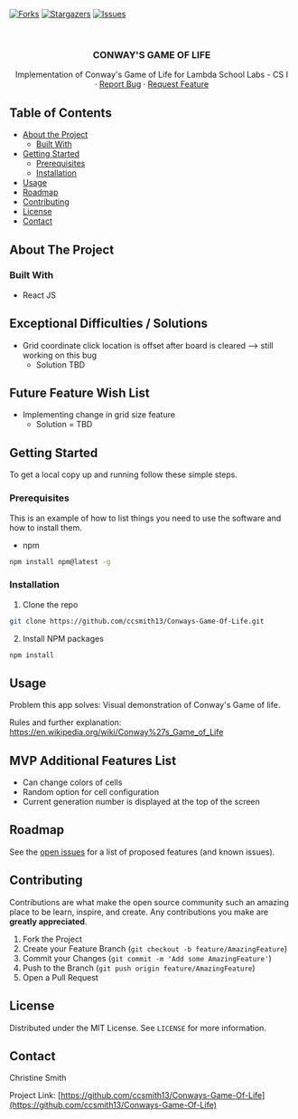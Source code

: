 <!-- PROJECT SHIELDS -->
<!--
*** I'm using markdown "reference style" links for readability.
*** Reference links are enclosed in brackets [ ] instead of parentheses ( ).
*** See the bottom of this document for the declaration of the reference variables
*** for contributors-url, forks-url, etc. This is an optional, concise syntax you may use.
*** https://www.markdownguide.org/basic-syntax/#reference-style-links
-->
[![Forks][forks-shield]][forks-url]
[![Stargazers][stars-shield]][stars-url]
[![Issues][issues-shield]][issues-url]



<!-- PROJECT LOGO -->
<br />
<p align="center">
  <a href="https://github.com/ccsmith13/Conways-Game-Of-Life">
  </a>

  <h3 align="center">CONWAY'S GAME OF LIFE</h3>

  <p align="center">
    Implementation of Conway's Game of Life for Lambda School Labs - CS I 
    <br />
    ·
    <a href="https://github.com/ccsmith13/Conways-Game-Of-Life/issues">Report Bug</a>
    ·
    <a href="https://github.com/ccsmith13/Conways-Game-Of-Life/issues">Request Feature</a>
  </p>
</p>



<!-- TABLE OF CONTENTS -->
## Table of Contents

* [About the Project](#about-the-project)
  * [Built With](#built-with)
* [Getting Started](#getting-started)
  * [Prerequisites](#prerequisites)
  * [Installation](#installation)
* [Usage](#usage)
* [Roadmap](#roadmap)
* [Contributing](#contributing)
* [License](#license)
* [Contact](#contact)


<!-- ABOUT THE PROJECT -->
## About The Project

### Built With

* React JS 

## Exceptional Difficulties / Solutions

* Grid coordinate click location is offset after board is cleared --> still working on this bug
    * Solution TBD

## Future Feature Wish List  

* Implementing change in grid size feature
    * Solution = TBD

<!-- GETTING STARTED -->
## Getting Started

To get a local copy up and running follow these simple steps.

### Prerequisites

This is an example of how to list things you need to use the software and how to install them.
* npm
```sh
npm install npm@latest -g
```

### Installation

1. Clone the repo
```sh
git clone https://github.com/ccsmith13/Conways-Game-Of-Life.git
```
2. Install NPM packages
```sh
npm install
```

<!-- USAGE EXAMPLES -->
## Usage

Problem this app solves: Visual demonstration of Conway's Game of life. 

Rules and further explanation: https://en.wikipedia.org/wiki/Conway%27s_Game_of_Life

## MVP Additional Features List
- Can change colors of cells
- Random option for cell configuration
- Current generation number is displayed at the top of the screen


<!-- ROADMAP -->
## Roadmap

See the [open issues](https://github.com/ccsmith13/Conways-Game-Of-Life/issues) for a list of proposed features (and known issues).

<!-- CONTRIBUTING -->
## Contributing

Contributions are what make the open source community such an amazing place to be learn, inspire, and create. Any contributions you make are **greatly appreciated**.

1. Fork the Project
2. Create your Feature Branch (`git checkout -b feature/AmazingFeature`)
3. Commit your Changes (`git commit -m 'Add some AmazingFeature'`)
4. Push to the Branch (`git push origin feature/AmazingFeature`)
5. Open a Pull Request

<!-- LICENSE -->
## License

Distributed under the MIT License. See `LICENSE` for more information.

<!-- CONTACT -->
## Contact

Christine Smith

Project Link: [https://github.com/ccsmith13/Conways-Game-Of-Life](https://github.com/ccsmith13/Conways-Game-Of-Life)


<!-- MARKDOWN LINKS & IMAGES -->
<!-- https://www.markdownguide.org/basic-syntax/#reference-style-links -->
[contributors-shield]: https://img.shields.io/github/contributors/github/ccsmith13/Conways-Game-Of-Life.svg?style=flat-square
[contributors-url]: https://github.com/ccsmith13/Conways-Game-Of-Life/graphs/contributors
[forks-shield]: https://img.shields.io/github/forks/ccsmith13/Conways-Game-Of-Life.svg?style=flat-square
[forks-url]: https://github.com/ccsmith13/Conways-Game-Of-Life/network/members
[stars-shield]: https://img.shields.io/github/stars/ccsmith13/Conways-Game-Of-Life.svg?style=flat-square
[stars-url]: https://github.com/ccsmith13/Conways-Game-Of-Life/stargazers
[issues-shield]: https://img.shields.io/github/issues/ccsmith13/Conways-Game-Of-Life.svg?style=flat-square
[issues-url]: https://github.com/ccsmith13/Conways-Game-Of-Life/issues
[linkedin-url]: https://linkedin.com/in/ccsmith1
